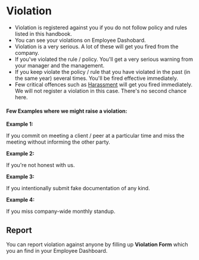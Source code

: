 # Violation

- Violation is registered against you if you do not follow policy and rules listed in this handbook.
- You can see your violations on Employee Dashobard.
- Violation is a very serious. A lot of these will get you fired from the company.
- If you've violated the rule / policy. You'll get a very serious warning from your manager and the management.
- If you keep violate the policy / rule that you have violated in the past (in the same year) several times. You'll be fired effective immediately.
- Few critical offences such as [Harassment](/general/anti-harassment/README.md) will get you fired immediately. We will not register a violation in this case. There's no second chance here.

#### Few Examples where we might raise a violation:

**Example 1:**

If you commit on meeting a client / peer at a particular time and miss the meeting without informing the other party.

**Example 2:**

If you're not honest with us.

**Example 3:**

If you intentionally submit fake documentation of any kind.

**Example 4:**

If you miss company-wide monthly standup.

## Report

You can report violation against anyone by filling up **Violation Form** which you an find in your Employee Dashboard.
